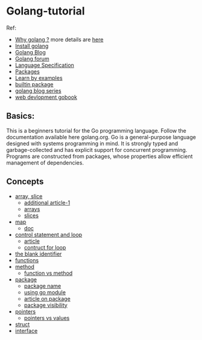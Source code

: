 # Golang-tutorial
Ref:
* [Why golang ?](https://go.dev/solutions) more details are [here](https://yourbasic.org/golang/advantages-over-java-python/)
* [Install golang](https://golang.org/doc/install)
* [Golang Blog](https://blog.golang.org/)
* [Golang forum](https://forum.golangbridge.org/)
* [Language Specification](https://golang.org/ref/spec)
* [Packages](https://pkg.go.dev/)
* [Learn by examples](https://gobyexample.com/)
* [builtin package](https://golang.org/pkg/builtin/)
* [golang blog series](https://golangbot.com/learn-golang-series/)
* [web devlopment gobook](https://astaxie.gitbooks.io/build-web-application-with-golang/content/en/preface.html)

## Basics:
This is a beginners tutorial for the Go programming language. Follow the documentation available here golang.org.
Go is a general-purpose language designed with systems programming in mind. It is strongly typed and garbage-collected and has explicit support for concurrent programming. Programs are constructed from packages, whose properties allow efficient management of dependencies.

## Concepts
* [array, slice](https://blog.golang.org/slices-intro) 
  * [additional article-1](https://go101.org/article/container.html)
  * [arrays](https://golang.org/doc/effective_go#arrays)
  * [slices](https://golang.org/doc/effective_go#slices)
* [map](https://blog.golang.org/maps)
  * [doc](https://golang.org/doc/effective_go#maps)
* [control statement and loop](https://golang.org/doc/effective_go#control-structures)
  * [article](https://www.jaganathanb.in/2018/08/control-statements-in-golang.html)
  * [contruct for loop](https://www.digitalocean.com/community/tutorials/how-to-construct-for-loops-in-go)
* [the blank identifier](https://golang.org/doc/effective_go#blank)
* [functions](https://golangbot.com/functions/)
* [method](https://www.callicoder.com/golang-methods-tutorial/)
  * [function vs method](https://www.sohamkamani.com/golang/functions-vs-methods/)
* [package](https://golangbot.com/go-packages/)
  * [package name](https://blog.golang.org/package-names)
  * [using go module](https://blog.golang.org/using-go-modules)
  * [article on package](https://thenewstack.io/understanding-golang-packages/)
  * [package visibility](https://www.digitalocean.com/community/tutorials/understanding-package-visibility-in-go)
* [pointers](https://golangbot.com/pointers/)
  * [pointers vs values](https://golang.org/doc/effective_go#pointers_vs_values)
* [struct](https://golangbot.com/structs/) 
* [interface](https://golang.org/doc/effective_go#interfaces)
